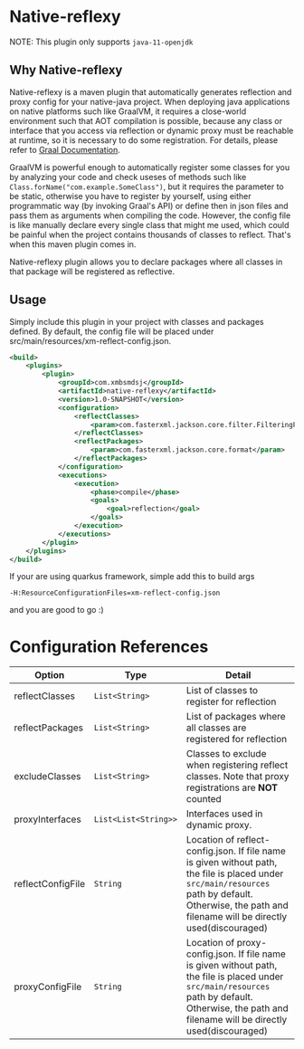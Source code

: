 # Native-reflexy

NOTE: This plugin only supports `java-11-openjdk`

## Why Native-reflexy
Native-reflexy is a maven plugin that automatically generates reflection and 
proxy config for your native-java project. When deploying java applications on native platforms
such like GraalVM, it requires a close-world environment such that AOT compilation is possible, because
any class or interface that you access via reflection or dynamic proxy must be reachable at runtime, so
it is necessary to do some registration. For details, 
please refer to [Graal Documentation](https://www.graalvm.org/reference-manual/native-image/).

GraalVM is powerful enough to automatically register some classes for you by analyzing your code and check useses
of methods such like `Class.forName("com.example.SomeClass")`, but it requires the parameter to be static, otherwise you
have to register by yourself, using either programmatic way (by invoking Graal's API) or define then in json files
and pass them as arguments when compiling the code. However, the config file is like manually declare every single class
that might me used, which could be painful when the project contains thousands of classes to reflect. That's when this maven plugin
comes in.

Native-reflexy plugin allows you to declare packages where all classes in that package will be registered as reflective.

## Usage
Simply include this plugin in your project with classes and packages defined.
By default, the config file will be placed under src/main/resources/xm-reflect-config.json.
```xml
<build>
    <plugins>
        <plugin>
            <groupId>com.xmbsmdsj</groupId>
            <artifactId>native-reflexy</artifactId>
            <version>1.0-SNAPSHOT</version>
            <configuration>
                <reflectClasses>
                    <param>com.fasterxml.jackson.core.filter.FilteringParserDelegate</param>
                </reflectClasses>
                <reflectPackages>
                    <param>com.fasterxml.jackson.core.format</param>
                </reflectPackages>
            </configuration>
            <executions>
                <execution>
                    <phase>compile</phase>
                    <goals>
                        <goal>reflection</goal>
                    </goals>
                </execution>
            </executions>
        </plugin>
    </plugins>
</build>
```

If your are using quarkus framework, simple add this to build args
```
-H:ResourceConfigurationFiles=xm-reflect-config.json
```
and you are good to go :)

# Configuration References

|Option|Type|Detail|
|---|---|---|
|reflectClasses|`List<String>`|List of classes to register for reflection|
|reflectPackages|`List<String>`|List of packages where all classes are registered for reflection|
|excludeClasses|`List<String>`|Classes to exclude when registering reflect classes. Note that proxy registrations are **NOT** counted|
|proxyInterfaces|`List<List<String>>`|Interfaces used in dynamic proxy.|
|reflectConfigFile|`String`|Location of reflect-config.json. If file name is given without path, the file is placed under `src/main/resources` path by default. Otherwise, the path and filename will be directly used(discouraged)|
|proxyConfigFile|`String`|Location of proxy-config.json. If file name is given without path, the file is placed under `src/main/resources` path by default. Otherwise, the path and filename will be directly used(discouraged)|